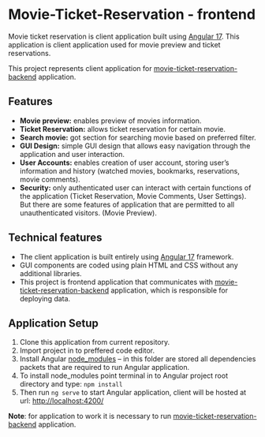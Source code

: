 # Movie-Ticket-Reservation - frontend

Movie ticket reservation is client application built using [Angular 17](https://angular.io/docs "Angular 17"). This application is client application used for movie preview and ticket reservations.

This project represents client application for [movie-ticket-reservation-backend](https://github.com/lmicovic/movie-ticket-reservation-backend "movie-ticket-reservation-backend") application.

## Features
- **Movie preview:** enables preview of movies information.
- **Ticket Reservation:** allows ticket reservation for certain movie.
- **Search movie:** got section for searching movie based on preferred filter.
- **GUI Design:** simple GUI design that allows easy navigation through the application and user interaction.
- **User Accounts:** enables creation of user account, storing user’s information and history (watched movies, bookmarks, reservations, movie comments).
- **Security:** only authenticated user can interact with certain functions of the application (Ticket Reservation, Movie Comments, User Settings). But there are some features of application that are permitted to all unauthenticated visitors. (Movie Preview).

## Technical features
- The client application is built entirely using [Angular 17](https://angular.io/docs "Angular 17") framework.
- GUI components are coded using plain HTML and CSS without any additional libraries.
- This project is frontend application that communicates with [movie-ticket-reservation-backend](https://github.com/lmicovic/movie-ticket-reservation-backend "movie-ticket-reservation-backend") application, which is responsible for deploying data.

## Application Setup
1. Clone this application from current repository.
2.  Import project in to preffered code editor.
3. Install Angular [node_modules](https://blog.stackademic.com/understanding-node-modules-folder-in-angular-3ff6870c4227 "node_modules") – in this folder are stored all dependencies packets that are required to run Angular application.
4. To install node_modules point terminal in to Angular project root directory and type: ```npm install```
5.  Then run ```ng serve``` to start Angular application, client will be hosted at url: [http://localhost:4200/](http://localhost:4200/ "http://localhost:4200/")

**Note**: for application to work it is necessary to run [movie-ticket-reservation-backend](https://github.com/lmicovic/movie-ticket-reservation-backend "movie-ticket-reservation-backend") application.


